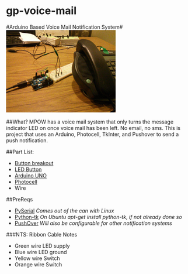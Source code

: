 gp-voice-mail
=============

#Arduino Based Voice Mail Notification System#
![gp-voice-mail prototype](images/prototype_mark1.jpg "Mark 1")

##What?
MPOW has a voice mail system that only turns the message indicator LED on once voice mail has been left. No email, no sms.  This is project that uses an Arduino, Photocell, TkInter, and Pushover to send a push notification.

##Part List:
- [Button breakout](https://www.sparkfun.com/products/10467)
- [LED Button](https://www.sparkfun.com/products/10442)
- [Arduino UNO](https://www.sparkfun.com/products/11224)
- [Photocell](https://www.sparkfun.com/products/9088)
- Wire
	
	
##PreReqs
- [PySerial](https://pypi.python.org/pypi/pyserial) *Comes out of the can with Linux*
- [Python-tk](http://tkinter.unpythonic.net/wiki/How_to_install_Tkinter) *On Ubuntu apt-get install python-tk, if not already done so*
- [PushOver](https://pushover.net/) *Will also be configurable for other notification systems*
	
###NTS: Ribbon Cable Notes

- Green wire LED supply
- Blue wire LED ground
- Yellow wire Switch
- Orange wire Switch
